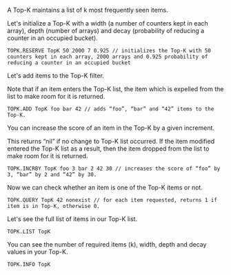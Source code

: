 A Top-K maintains a list of k most frequently seen items.

Let's initialize a Top-K with a width (a number of counters kept in each array), depth (number of arrays) and decay (probability of reducing a counter in an occupied bucket).

```redis Initialize a Top-K
TOPK.RESERVE TopK 50 2000 7 0.925 // initializes the Top-K with 50 counters kept in each array, 2000 arrays and 0.925 probability of reducing a counter in an occupied bucket

```

Let's add items to the Top-K filter.

Note that if an item enters the Top-K list, the item which is expelled from the list to make room for it is returned.

```redis Add Items
TOPK.ADD TopK foo bar 42 // adds “foo”, “bar” and “42” items to the Top-K.

```

You can increase the score of an item in the Top-K by a given increment.

This returns “nil” if no change to Top-K list occurred.  If the item modified entered the Top-K list as a result, then the item dropped from the list to make room for it is returned.

```redis Increase The Score
TOPK.INCRBY TopK foo 3 bar 2 42 30 // increases the score of “foo” by 3, “bar” by 2 and “42” by 30.

```
Now we can check whether an item is one of the Top-K items or not.

```redis Check If In Top-K items
TOPK.QUERY TopK 42 nonexist // for each item requested, returns 1 if item is in Top-K, otherwise 0.

```

Let's see the full list of items in our Top-K list.

```redis Return The Full List
TOPK.LIST TopK

```
You can see the number of required items (k), width, depth and decay values in your Top-K.

```redis Get Information About The Top-K
TOPK.INFO TopK

```